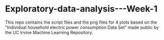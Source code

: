 # Exploratory-data-analysis---Week-1
This repo contains the script files and the png files for 4 plots based on the “Individual household electric power consumption Data Set” made public by the UC Irvine Machine Learning Repository.
